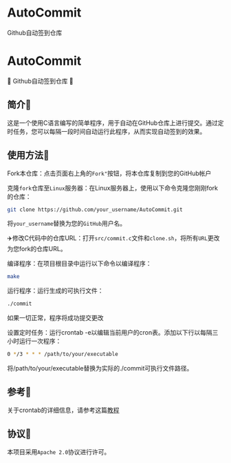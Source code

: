 # AutoCommit
Github自动签到仓库
# AutoCommit
🌟 Github自动签到仓库 🌟

## 简介🥇
这是一个使用C语言编写的简单程序，用于自动在GitHub仓库上进行提交。通过定时任务，您可以每隔一段时间自动运行此程序，从而实现自动签到的效果。

## 使用方法🚡
Fork本仓库：点击页面右上角的`Fork"`按钮，将本仓库复制到您的GitHub帐户

克隆`fork`仓库至`Linux`服务器：在Linux服务器上，使用以下命令克隆您刚刚fork的仓库：
```bash
git clone https://github.com/your_username/AutoCommit.git
```
将`your_username`替换为您的`GitHub`用户名。

✈️修改C代码中的仓库URL：打开`src/commit.c`文件和`clone.sh`，将所有`URL`更改为您fork的仓库URL。

编译程序：在项目根目录中运行以下命令以编译程序：
```bash
make
```
运行程序：运行生成的可执行文件：
```bash
./commit
```
如果一切正常，程序将成功提交更改

设置定时任务：运行crontab -e以编辑当前用户的cron表。添加以下行以每隔三小时运行一次程序：
```bash
0 */3 * * * /path/to/your/executable
```
将/path/to/your/executable替换为实际的./commit可执行文件路径。

## 参考🚡
关于crontab的详细信息，请参考这篇[教程](http://linux.liheng.work/c/crontab.html)
## 协议💐
本项目采用`Apache 2.0`协议进行许可。